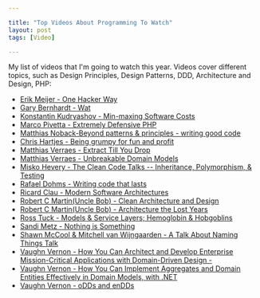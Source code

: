 ```yaml
---

title: "Top Videos About Programming To Watch"
layout: post
tags: [Video]

---
```


My list of videos that I'm going to watch this year. Videos cover different topics, such as Design Principles, Design Patterns, DDD,
Architecture and Design, PHP:

- [Erik Meijer - One Hacker Way](https://youtu.be/FvMuPtuvP5w)
- [Gary Bernhardt - Wat](https://www.destroyallsoftware.com/talks/wat)
- [Konstantin Kudryashov - Min-maxing Software Costs](https://youtu.be/uQUxJObxTUs)
- [Marco Pivetta - Extremely Defensive PHP](https://youtu.be/8d2AtAGJPno)
- [Matthias Noback-Beyond patterns & principles - writing good code](https://vimeo.com/170132598)
- [Chris Hartjes - Being grumpy for fun and profit ](https://www.youtube.com/watch?v=fMNAmi2MJGo)
- [Matthias Verraes - Extract Till You Drop ](https://youtu.be/1_dpOZmKXBw)
- [Matthias Verraes - Unbreakable Domain Models ](https://youtu.be/ZJ63ltuwMaE)
- [Misko Hevery - The Clean Code Talks -- Inheritance, Polymorphism, & Testing ](https://youtu.be/4F72VULWFvc)
- [Rafael Dohms - Writing code that lasts ](https://www.youtube.com/watch?v=rMW6MZIREgg)
- [Ricard Clau - Modern Software Architectures ](https://youtu.be/qj4xZZYltI4)
- [Robert C Martin(Uncle Bob) - Clean Architecture and Design ](https://youtu.be/asLUTiJJqdE)
- [Robert C Martin(Uncle Bob) - Architecture the Lost Years ](https://youtu.be/hALFGQNeEnU)
- [Ross Tuck - Models & Service Layers; Hemoglobin & Hobgoblins ](https://youtu.be/ajhqScWECMo)
- [Sandi Metz - Nothing is Something ](https://youtu.be/29MAL8pJImQ)
- [Shawn McCool & Mitchell van Wijngaarden - A Talk About Naming Things Talk ](https://youtu.be/2ytO9XqEr3A)
- [Vaughn Vernon - How You Can Architect and Develop Enterprise Mission-Critical Applications with Domain-Driven Design - ](https://youtu.be/aieoAWXNjl0)
- [Vaughn Vernon - How You Can Implement Aggregates and Domain Entities Effectively in Domain Models, with .NET ](https://youtu.be/oFPbEi2463c)
- [Vaughn Vernon - oDDs and enDDs ](https://youtu.be/4UZZjyQDgT8)

